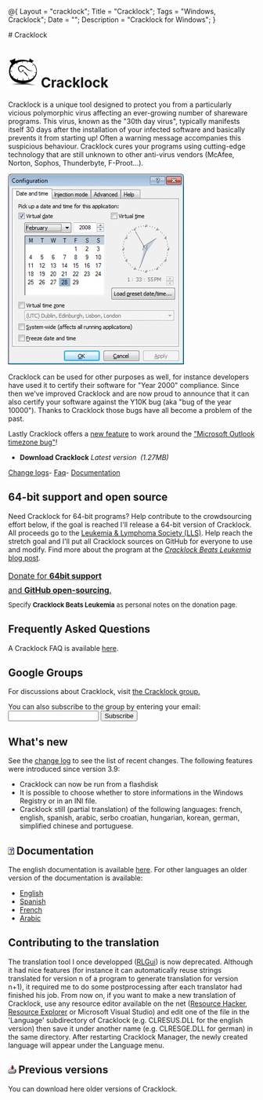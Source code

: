 @{
  Layout = "cracklock";
  Title = "Cracklock";
  Tags = "Windows, Cracklock";
  Date = "";
  Description = "Cracklock for Windows";
}
<div class="markdowntitle">
# Cracklock
</div>

![](cracklock.png) Cracklock
============================

<script text="text/javascript" src="latestVersion.js" > </script>

Cracklock is a unique tool designed to protect you from a particularly vicious polymorphic virus
affecting an ever-growing number of shareware programs.
This virus, known as the "30th day virus", typically manifests itself 30 days after the installation of your
infected software and basically prevents it from starting up! Often a warning message accompanies this suspicious behaviour. 
Cracklock cures your programs using cutting-edge technology that are still unknown to other anti-virus vendors (McAfee, Norton, 
Sophos, Thunderbyte, F-Proot...).

![Cracklock Screenshot](cracklock-config-tabs.gif)

Cracklock can be used for other purposes as well, for instance developers have used it to certify their
software for "Year 2000" compliance. Since then we've improved Cracklock and are now proud to announce that
it can also certify your software against the Y10K bug (aka "bug of the year 10000"). Thanks to Cracklock those bugs
have all become a problem of the past.

Lastly Cracklock offers a [new feature](changelog-web.html) to work around the 
["Microsoft Outlook timezone bug"](http://www.google.com/search?hl=en&q=outlook%20timezone%20problem)!
    
<ul class="home-download os_windows">
  <li class="os_windows">
  <script>document.write('<a href="downloads/' + latest_setupfile +'" class="download-link download-cracklock">');</script>
  <span><strong>Download Cracklock</strong>
  <em>Latest version <script>document.write(latest_version);</script>&nbsp;(1.27MB)</em></span>
  </a>
  </li>
</ul>
<div class="download-other"><span class="other">
  <a href="changelog-web.html">Change logs</a>- 
  <a href="cracklock-webfaq.html">Faq</a>- 
  <a href="xmldoc/cracklock-doc-web.html">Documentation</a></span>
</div>


<div style="float:right; margin-left:15px">
  <script type="text/javascript"><!--
google_ad_client = "pub-7250791356906762";
//336x280, date de cr?ation 20/01/08
google_ad_slot = "5772791401";
google_ad_width = 336;
google_ad_height = 280;
//--></script>
<script type="text/javascript"
src="http://pagead2.googlesyndication.com/pagead/show_ads.js">
</script>
</div>

64-bit support and open source
------------------------------

Need Cracklock for 64-bit programs? 
Help contribute to the crowdsourcing effort below, if the goal is reached
I'll release a 64-bit version of Cracklock.
All proceeds go to the [Leukemia & Lymphoma Society (LLS)](http://www.lls.org/).
Help reach the stretch goal and I'll put all Cracklock sources on GitHub for everyone to use and modify. 
Find more about the program at the [_Cracklock Beats Leukemia_ blog post](..\..\blog\cracklock-beats-leukemia.html).
<br/>

<div class="progress progress-striped" 
style="width:500px; height:65px; margin-bottom:0px;">
    <div class="progress-bar" role="progressbar" style="width: 1.17%; font-size:medium; line-height:1.8">
      <a href="https://secure3.convio.net/llswa/site/Donation2?df_id=2220&PROXY_ID=1696060&PROXY_TYPE=20&FR_ID=1510">
      <div style="width:500px">
        Donate for <b>64bit support</b> <br/>
        and <b>GitHub open-sourcing</b>.
      </div> 
      </a>
    </div>
</div>
<div style="font-size:small; width:500px">
Specify <b>Cracklock Beats Leukemia</b> as  personal notes on the donation page.</i>
</div>

Frequently Asked Questions
--------------------------

A Cracklock FAQ is available [here](cracklock-webfaq).

Google Groups
-------------

For discussions about Cracklock, visit [the Cracklock group.](http://groups.google.com/group/cracklock)
<form action="http://groups.google.com/group/cracklock/boxsubscribe">
You can also subscribe to the group by entering your email:
    <input type="text" name="email" />
  <input type="submit" name="sub" value="Subscribe" />
</form>


What's new
----------

See the [change log](changelog-web.html) to see the list of recent changes.
The following features were introduced since version 3.9:

* Cracklock can now be run from a flashdisk
* It is possible to choose whether to store informations in the Windows Registry or in an INI file.
* Cracklock still (partial translation) of the following languages: french, english, spanish, arabic, serbo croatian, hungarian, korean, german, simplified chinese and portuguese.

![Help](images/help.gif) Documentation
--------------------------------------

The english documentation is available [here](xmldoc/cracklock-doc-web.html). 
For other languages an older version of the documentation is available: 

* [English](help/english/index.html)
* [Spanish](help/spanish/index.html) 
* [French](help/french/index.html) 
* [Arabic](help/arabic/index.html)

Contributing to the translation
-------------------------------

The translation tool I once developped ([RLGui](../others/index.html#rlgui)) is now deprecated. Although it had nice features (for instance it can automatically reuse strings translated for version n of a program to generate translation for version n+1), it required me to do some postprocessing after each translator had finished his job.
 From now on, if you want to make a new translation of Cracklock, use any resource editor available on the net ([Resource Hacker](http://www.users.on.net/johnson/resourcehacker/), [Resource Explorer](http://www.wilsonc.demon.co.uk/d7resourceexplorer.htm) or Microsoft Visual Studio) and edit one of the file in the 'Language' subdirectory of Cracklock (e.g. CLRESUS.DLL for the english version) then save it under another name (e.g. CLRESGE.DLL for german) in the same directory. After restarting Cracklock Manager, the newly created language will appear under the Language menu.

![Download previous versions](../cracklock/images/download.gif) Previous versions
---------------------------------------------------------------------------------

You can download here older versions of Cracklock.
